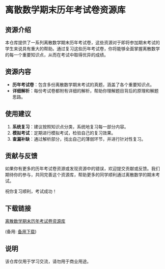 # 离散数学期末历年考试卷资源库

## 资源介绍

本仓库提供了一系列离散数学期末历年考试卷，这些资源对于即将参加期末考试的学生来说具有重大的帮助。通过复习这些历年考试卷，你将能够全面掌握离散数学的每一个重要知识点，从而在考试中取得优异的成绩。

## 资源内容

- **历年考试卷**：包含多份离散数学期末考试的真题，涵盖了各个重要知识点。
- **详细解析**：每份考试卷都附有详细的解析，帮助你理解题目背后的原理和解题思路。

## 使用建议

1. **系统复习**：建议按照知识点分类，系统地复习每一部分内容。
2. **模拟考试**：定期进行模拟考试，检验自己的复习效果。
3. **查漏补缺**：通过解析部分，找出自己的薄弱环节，并进行针对性复习。

## 贡献与反馈

如果你有更多的历年考试卷资源或发现资源中的错误，欢迎提交贡献或反馈。我们期待你的参与，共同完善这个资源库，帮助更多的同学顺利通过离散数学的期末考试。

祝你复习顺利，考试成功！

## 下载链接
[离散数学期末历年考试卷资源库](https://pan.quark.cn/s/ac1fc981ce17) 

(备用: [备用下载](https://pan.baidu.com/s/1FDdsKPg2EsLifVownnx57g?pwd=1234))

## 说明

该仓库仅用于学习交流，请勿用于商业用途。
